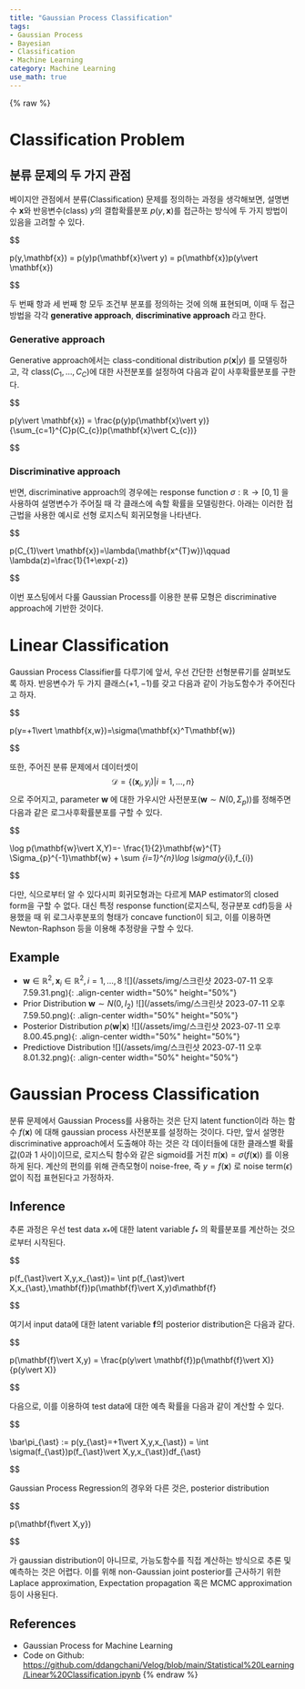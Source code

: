 ```yaml
---
title: "Gaussian Process Classification"
tags:
- Gaussian Process
- Bayesian
- Classification
- Machine Learning
category: Machine Learning
use_math: true
---
```

{% raw %}
# Classification Problem

## 분류 문제의 두 가지 관점

베이지안 관점에서 분류(Classification) 문제를 정의하는 과정을 생각해보면, 설명변수 $\mathbf{x}$와 반응변수(class) $y$의 결합확률분포 $p(y,\mathbf{x})$를 접근하는 방식에 두 가지 방법이 있음을 고려할 수 있다.

$$

p(y,\mathbf{x}) = p(y)p(\mathbf{x}\vert y) = p(\mathbf{x})p(y\vert \mathbf{x})

$$

두 번째 항과 세 번째 항 모두 조건부 분포를 정의하는 것에 의해 표현되며, 이때 두 접근 방법을 각각 **generative approach**, **discriminative approach** 라고 한다. 

### Generative approach
Generative approach에서는 class-conditional distribution $p(\mathbf{x}\vert y)$ 를 모델링하고, 각 class($C_{1},\ldots ,C_{C}$)에 대한 사전분포를 설정하여 다음과 같이 사후확률분포를 구한다.

$$

p(y\vert \mathbf{x}) = \frac{p(y)p(\mathbf{x}\vert y)}{\sum_{c=1}^{C}p(C_{c})p(\mathbf{x}\vert C_{c})}

$$

### Discriminative approach
반면, discriminative approach의 경우에는 response function $\sigma:\mathbb{R}\to [0,1]$  을 사용하여 설명변수가 주어질 때 각 클래스에 속할 확률을 모델링한다. 아래는 이러한 접근법을 사용한 예시로 선형 로지스틱 회귀모형을 나타낸다.

$$

p(C_{1}\vert \mathbf{x})=\lambda(\mathbf{x^{T}w})\qquad
\lambda(z)=\frac{1}{1+\exp(-z)}

$$

이번 포스팅에서 다룰 Gaussian Process를 이용한 분류 모형은 discriminative approach에 기반한 것이다.

# Linear Classification

Gaussian Process Classifier를 다루기에 앞서, 우선 간단한 선형분류기를 살펴보도록 하자. 반응변수가 두 가지 클래스($+1,-1$)를 갖고 다음과 같이 가능도함수가 주어진다고 하자.

$$

p(y=+1\vert \mathbf{x,w})=\sigma(\mathbf{x}^T\mathbf{w})

$$

또한, 주어진 분류 문제에서 데이터셋이 $$\mathcal{D}=\{(\mathbf{x}_{i}, y_{i})\vert i=1,\ldots,n\}$$
 으로 주어지고, parameter $\mathbf{w}$ 에 대한 가우시안 사전분포($\mathbf{w}\sim N(0,\Sigma_{p})$)를 정해주면 다음과 같은 로그사후확률분포를 구할 수 있다.

$$

\log p(\mathbf{w}\vert X,Y)=- \frac{1}{2}\mathbf{w}^{T} \Sigma_{p}^{-1}\mathbf{w} + \sum _{i=1}^{n}\log \sigma(y_{i},f_{i})

$$

다만, 식으로부터 알 수 있다시피 회귀모형과는 다르게 MAP estimator의 closed form을 구할 수 없다. 대신 특정 response function(로지스틱, 정규분포 cdf)등을 사용했을 때 위 로그사후분포의 형태가 concave function이 되고, 이를 이용하면 Newton-Raphson 등을 이용해 추정량을 구할 수 있다.

## Example
- $\mathbf{w}\in \mathbb{R}^{2}, \mathbf{x}_{i}\in\mathbb{R}^{2}, i=1,\ldots,8$ 
  ![](/assets/img/스크린샷 2023-07-11 오후 7.59.31.png){: .align-center width="50%" height="50%"}
- Prior Distribution $\mathbf{w} \sim N(0, I_{2})$
  ![](/assets/img/스크린샷 2023-07-11 오후 7.59.50.png){: .align-center width="50%" height="50%"}
- Posterior Distribution $p(\mathbf{w}\vert \mathbf{x})$ 
  ![](/assets/img/스크린샷 2023-07-11 오후 8.00.45.png){: .align-center width="50%" height="50%"}
- Predictiove Distribution
  ![](/assets/img/스크린샷 2023-07-11 오후 8.01.32.png){: .align-center width="50%" height="50%"}

# Gaussian Process Classification

분류 문제에서 Gaussian Process를 사용하는 것은 단지 latent function이라 하는 함수 $f(\mathbf{x})$ 에 대해 gaussian process 사전분포를 설정하는 것이다. 다만, 앞서 설명한 discriminative approach에서 도출해야 하는 것은 각 데이터들에 대한 클래스별 확률값(0과 1 사이)이므로, 로지스틱 함수와 같은 sigmoid를 거친 $\pi(\mathbf{x})=\sigma(f(\mathbf{x}))$ 를 이용하게 된다. 계산의 편의를 위해 관측모형이 noise-free, 즉 $y=f(\mathbf{x})$ 로 noise term($\epsilon$) 없이 직접 표현된다고 가정하자.

## Inference

추론 과정은 우선 test data $x_{\ast}$에 대한 latent variable $f_{\ast}$ 의 확률분포를 계산하는 것으로부터 시작된다.

$$

p(f_{\ast}\vert X,y,x_{\ast})= \int p(f_{\ast}\vert X,x_{\ast},\mathbf{f})p(\mathbf{f}\vert X,y)d\mathbf{f}

$$

여기서 input data에 대한 latent variable $\mathbf{f}$의 posterior distribution은 다음과 같다.

$$

p(\mathbf{f}\vert X,y) = \frac{p(y\vert \mathbf{f})p(\mathbf{f}\vert X)}{p(y\vert X)}

$$

다음으로, 이를 이용하여 test data에 대한 예측 확률을 다음과 같이 계산할 수 있다.

$$

\bar\pi_{\ast} := p(y_{\ast}=+1\vert X,y,x_{\ast}) = \int \sigma(f_{\ast})p(f_{\ast}\vert X,y,x_{\ast})df_{\ast}

$$

Gaussian Process Regression의 경우와 다른 것은, posterior distribution 

$$

p(\mathbf{f\vert X,y})

$$

가 gaussian distribution이 아니므로, 가능도함수를 직접 계산하는 방식으로 추론 및 예측하는 것은 어렵다. 이를 위해 non-Gaussian joint posterior를 근사하기 위한 Laplace approximation, Expectation propagation 혹은 MCMC approximation 등이 사용된다.

## References
- Gaussian Process for Machine Learning
- Code on Github: https://github.com/ddangchani/Velog/blob/main/Statistical%20Learning/Linear%20Classification.ipynb
{% endraw %}